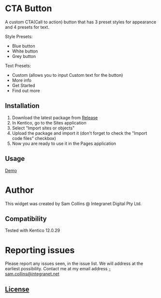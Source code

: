 # CTA Button
A custom CTA(Call to action) button that has 3 preset styles for appearance and 4 presets for text.

Style Presets:
  - Blue button
  - White button
  - Grey button
  
Text Presets:
  - Custom (allows you to input Custom text for the button)
  - More info
  - Get Started
  - Find out more
  
## Installation
 1. Download the latest package from [Release](https://github.com/IntegranetSam/K12_Integranet_WebPart_CTAButton/releases)
 2. In Kentico, go to the Sites application
 3. Select "Import sites or objects"
 4. Upload the package and import it (don't forget to check the "Import code files" checkbox)
 5. Now you are ready to use it in the Pages application
 
 ## Usage
 [Demo](/CTAButton_demo.gif)
 
 # Author
This widget was created by Sam Collins @ Integranet Digital Pty Ltd.


## Compatibility
Tested with Kentico 12.0.29

# Reporting issues
Please report any issues seen, in the issue list. We will address at the earliest possibility.
Contact me at my email address -sam.collins@integranet.net

## [License](https://raw.githubusercontent.com/IntegranetSam/K12_Integranet_WebPart_CTAButton/main/LICENSE)

